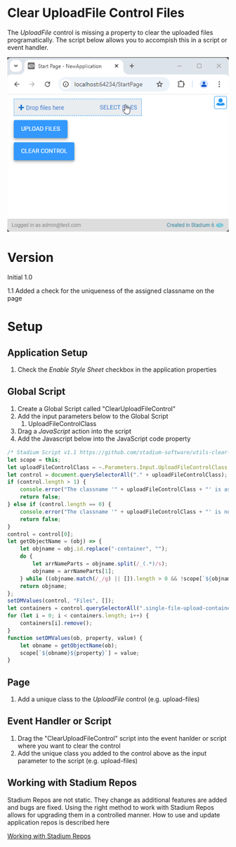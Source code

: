 # Clear UploadFile Control Files <!-- omit in toc -->

The *UploadFile* control is missing a property to clear the uploaded files programatically. The script below allows you to accompish this in a script or event handler. 

![](images/view.gif)

# Version
Initial 1.0

1.1 Added a check for the uniqueness of the assigned classname on the page

# Setup

## Application Setup
1. Check the *Enable Style Sheet* checkbox in the application properties

## Global Script
1. Create a Global Script called "ClearUploadFileControl"
2. Add the input parameters below to the Global Script
   1. UploadFileControlClass
3. Drag a *JavaScript* action into the script
4. Add the Javascript below into the JavaScript code property
```javascript
/* Stadium Script v1.1 https://github.com/stadium-software/utils-clear-upload-file-control */
let scope = this;
let uploadFileControlClass = ~.Parameters.Input.UploadFileControlClass;
let control = document.querySelectorAll("." + uploadFileControlClass);
if (control.length > 1) {
    console.error("The classname '" + uploadFileControlClass + "' is assigned to multiple controls on this page");
    return false;
} else if (control.length == 0) {
    console.error("The classname '" + uploadFileControlClass + "' is not assigned toany control on this page");
    return false;
}
control = control[0];
let getObjectName = (obj) => {
    let objname = obj.id.replace("-container", "");
    do {
        let arrNameParts = objname.split(/_(.*)/s);
        objname = arrNameParts[1];
    } while ((objname.match(/_/g) || []).length > 0 && !scope[`${objname}Classes`]);
    return objname;
};
setDMValues(control, "Files", []);
let containers = control.querySelectorAll(".single-file-upload-container");
for (let i = 0; i < containers.length; i++) {
    containers[i].remove();
}
function setDMValues(ob, property, value) {
    let obname = getObjectName(ob);
    scope[`${obname}${property}`] = value;
}
```

## Page
1. Add a unique class to the *UploadFile* control (e.g. upload-files)

## Event Handler or Script
1. Drag the "ClearUploadFileControl" script into the event hanlder or script where you want to clear the control
2. Add the unique class you added to the control above as the input parameter to the script (e.g. upload-files)

## Working with Stadium Repos
Stadium Repos are not static. They change as additional features are added and bugs are fixed. Using the right method to work with Stadium Repos allows for upgrading them in a controlled manner. How to use and update application repos is described here 

[Working with Stadium Repos](https://github.com/stadium-software/samples-upgrading)
